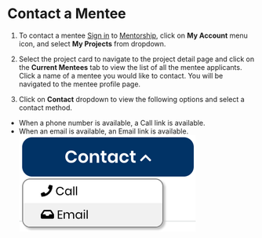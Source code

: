 # Contact a Mentee

1. To contact a mentee [Sign in](../../sso/sign-in/) to [Mentorship](https://people.communitybridge.org/), click on **My Account** menu icon, and select **My Projects** from dropdown.

2. Select the project card to navigate to the project detail page and click on the **Current Mentees** tab to view the list of all the mentee applicants. Click a name of a mentee you would like to contact. You will be navigated to the mentee profile page. 

3. Click on **Contact** dropdown to view the following options and select a contact method. 

* When a phone number is available, a Call link is available.
* When an email is available, an Email link is available.  ![](../../.gitbook/assets/7418763.png)


